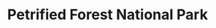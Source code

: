 ---
title: Petrified Forest National Park
url: /petrified-forest-national-park/
latitude: 35.066
longitude: -109.782
---